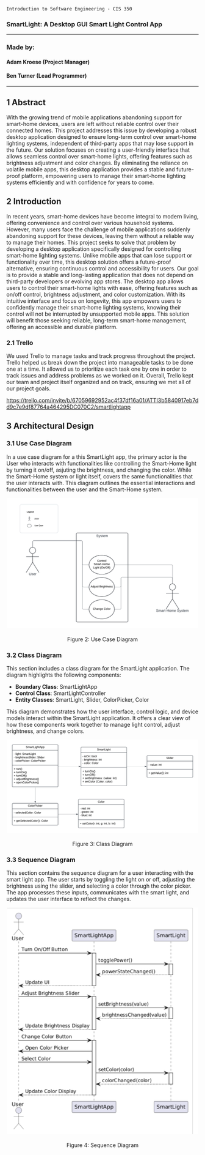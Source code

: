 ```
Introduction to Software Engineering - CIS 350
```

### SmartLight: A Desktop GUI Smart Light Control App

---
### Made by:
#### Adam Kroese (Project Manager)
#### Ben Turner (Lead Programmer)
---
## 1 Abstract

With the growing trend of mobile applications abandoning support for smart-home devices, users are left without reliable control over their connected homes. This project addresses this issue by developing a robust desktop application designed to ensure long-term control over smart-home lighting systems, independent of third-party apps that may lose support in the future. Our solution focuses on creating a user-friendly interface that allows seamless control over smart-home lights, offering features such as brightness adjustment and color changes. By eliminating the reliance on volatile mobile apps, this desktop application provides a stable and future-proof platform, empowering users to manage their smart-home lighting systems efficiently and with confidence for years to come.

## 2 Introduction

In recent years, smart-home devices have become integral to modern living, offering convenience and control over various household systems. However, many users face the challenge of mobile applications suddenly abandoning support for these devices, leaving them without a reliable way to manage their homes. This project seeks to solve that problem by developing a desktop application specifically designed for controlling smart-home lighting systems. Unlike mobile apps that can lose support or functionality over time, this desktop solution offers a future-proof alternative, ensuring continuous control and accessibility for users. Our goal is to provide a stable and long-lasting application that does not depend on third-party developers or evolving app stores. The desktop app allows users to control their smart-home lights with ease, offering features such as on/off control, brightness adjustment, and color customization. With its intuitive interface and focus on longevity, this app empowers users to confidently manage their smart-home lighting systems, knowing their control will not be interrupted by unsupported mobile apps. This solution will benefit those seeking reliable, long-term smart-home management, offering an accessible and durable platform.

### 2.1 Trello

We used Trello to manage tasks and track progress throughout the project. Trello helped us break down the project into manageable tasks to be done one at a time. It allowed us to prioritize each task one by one in order to track issues and address problems as we worked on it. Overall, Trello kept our team and project itself organized and on track, ensuring we met all of our project goals.

https://trello.com/invite/b/67059692952ac4f37df16a01/ATTI3b5840917eb7dd9c7e9df87764a464295DC070C2/smartlightapp

## 3 Architectural Design

### 3.1 Use Case Diagram

In a use case diagram for a this SmartLight app, the primary actor is the User who interacts with functionalities like controlling the Smart-Home light by turning it on/off, asjuting the brightness, and changing the color. While the Smart-Home system or light itself, covers the same functionalities that the user interacts with. This diagram outlines the essential interactions and functionalities between the user and the Smart-Home system.

<p align="center">
  <img src="artifacts/use_case_diagram/UseCase.png" width="500" title="use case diagram">
  <br>
  <br>
  Figure 2: Use Case Diagram

  ### 3.2 Class Diagram

  This section includes a class diagram for the SmartLight application. The diagram highlights the following components:

- **Boundary Class**: SmartLightApp
- **Control Class**: SmartLightController
- **Entity Classes**: SmartLight, Slider, ColorPicker, Color

This diagram demonstrates how the user interface, control logic, and device models interact within the SmartLight application. It offers a clear view of how these components work together to manage light control, adjust brightness, and change colors.

<p align="center">
  <img src="artifacts/Class.png" width="500" title="class diagram">
  <br>
  <br>
  Figure 3: Class Diagram
</p>

### 3.3 Sequence Diagram

This section contains the sequence diagram for a user interacting with the smart light app. The user starts by toggling the light on or off, adjusting the brightness using the slider, and selecting a color through the color picker. The app processes these inputs, communicates with the smart light, and updates the user interface to reflect the changes.

<p align="center">
  <img src="artifacts/Sequence.png" width="500" title="sequence diagram">
  <br>
  <br>
  Figure 4: Sequence Diagram
</p>
